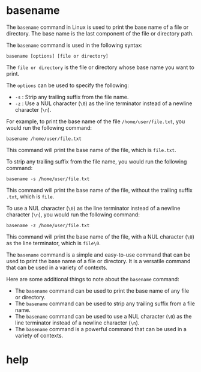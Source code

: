 # basename

The `basename` command in Linux is used to print the base name of a file or directory. The base name is the last component of the file or directory path.

The `basename` command is used in the following syntax:

```
basename [options] [file or directory]
```

The `file or directory` is the file or directory whose base name you want to print.

The `options` can be used to specify the following:

* `-s` : Strip any trailing suffix from the file name.
* `-z` : Use a NUL character (`\0`) as the line terminator instead of a newline character (`\n`).

For example, to print the base name of the file `/home/user/file.txt`, you would run the following command:

```
basename /home/user/file.txt
```

This command will print the base name of the file, which is `file.txt`.

To strip any trailing suffix from the file name, you would run the following command:

```
basename -s /home/user/file.txt
```

This command will print the base name of the file, without the trailing suffix `.txt`, which is `file`.

To use a NUL character (`\0`) as the line terminator instead of a newline character (`\n`), you would run the following command:

```
basename -z /home/user/file.txt
```

This command will print the base name of the file, with a NUL character (`\0`) as the line terminator, which is `file\0`.

The `basename` command is a simple and easy-to-use command that can be used to print the base name of a file or directory. It is a versatile command that can be used in a variety of contexts.

Here are some additional things to note about the `basename` command:

* The `basename` command can be used to print the base name of any file or directory.
* The `basename` command can be used to strip any trailing suffix from a file name.
* The `basename` command can be used to use a NUL character (`\0`) as the line terminator instead of a newline character (`\n`).
* The `basename` command is a powerful command that can be used in a variety of contexts.



# help 

```

```
